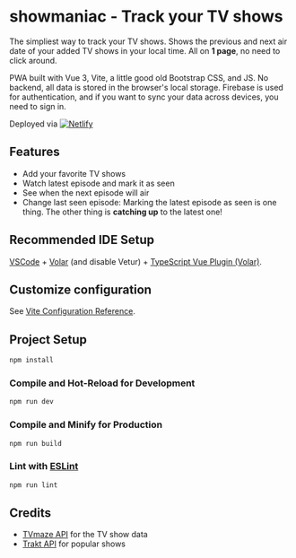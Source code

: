 # showmaniac - Track your TV shows

The simpliest way to track your TV shows. Shows the previous and next air date of your added TV shows
in your local time. All on **1 page**, no need to click around.

PWA built with Vue 3, Vite, a little good old Bootstrap CSS, and JS. No backend, all data is stored in the browser's local storage. Firebase is used for authentication, and if you want to sync your data across devices, you need to sign in.

Deployed via [![Netlify](https://api.netlify.com/api/v1/badges/733e4f7e-13ac-460a-89f1-c8088c8dd79a/deploy-status)](https://app.netlify.com/sites/showmaniac/deploys)

## Features

* Add your favorite TV shows
* Watch latest episode and mark it as seen
* See when the next episode will air
* Change last seen episode: Marking the latest episode as seen is one thing. The other thing is **catching up** to the latest one!

## Recommended IDE Setup

[VSCode](https://code.visualstudio.com/) + [Volar](https://marketplace.visualstudio.com/items?itemName=Vue.volar) (and disable Vetur) + [TypeScript Vue Plugin (Volar)](https://marketplace.visualstudio.com/items?itemName=Vue.vscode-typescript-vue-plugin).

## Customize configuration

See [Vite Configuration Reference](https://vitejs.dev/config/).

## Project Setup

```sh
npm install
```

### Compile and Hot-Reload for Development

```sh
npm run dev
```

### Compile and Minify for Production

```sh
npm run build
```

### Lint with [ESLint](https://eslint.org/)

```sh
npm run lint
```

## Credits

* [TVmaze API](https://www.tvmaze.com/api) for the TV show data
* [Trakt API](https://trakt.docs.apiary.io/) for popular shows